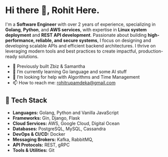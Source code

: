 # Hi there 👋, Rohit Here. 
I'm a **Software Engineer** with over 2 years of experience, specializing in **Golang**, **Python**, and **AWS services**, with expertise in **Linux system deployment** and **REST API development**. Passionate about building **high-performance, reliable, and secure systems**, I focus on designing and developing scalable APIs and efficient backend architectures. I thrive on leveraging modern tools and best practices to create impactful, production-ready solutions.

- 🔭 Previously built Zbiz & Samantha
- 🌱 I’m currently learning Go language and some AI stuff
- 🤔 I’m looking for help with Algorithms and Time Management
- 📫 How to reach me: rohitrupamdeka@gmail.com

## 🔧 Tech Stack
- **Languages:** Golang, Python and Vanilla JavaScript
- **Frameworks:** Gin, Django, Flask
- **Cloud Services:** AWS, Google Cloud, Digital Ocean
- **Databases:** PostgreSQL, MySQL, Cassandra
- **DevOps & CI/CD:** Docker
- **Messaging Brokers:** Kafka, RabbitMQ,
- **API Protocols:** REST, gRPC
- **Tools & Utilities:** Git
